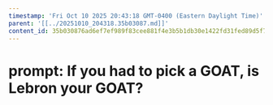 ```yaml
---
timestamp: 'Fri Oct 10 2025 20:43:18 GMT-0400 (Eastern Daylight Time)'
parent: '[[../20251010_204318.35b03087.md]]'
content_id: 35b030876ad6ef7ef989f83cee881f4e3b5b1db30e1422fd31fed89d5f7239d5
---
```


# prompt: If you had to pick a GOAT, is Lebron your GOAT?
